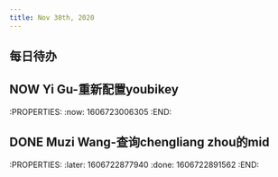 ```yaml
---
title: Nov 30th, 2020
---
```


## **每日待办**
## NOW Yi Gu-重新配置youbikey
:PROPERTIES:
:now: 1606723006305
:END:
## DONE Muzi Wang-查询chengliang zhou的mid
:PROPERTIES:
:later: 1606722877940
:done: 1606722891562
:END:
